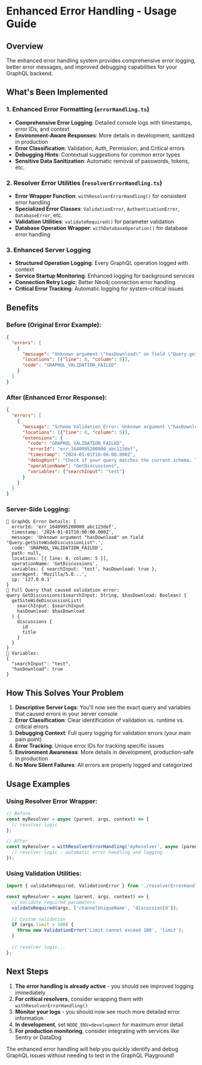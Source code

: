# Enhanced Error Handling - Usage Guide

## Overview
The enhanced error handling system provides comprehensive error logging, better error messages, and improved debugging capabilities for your GraphQL backend.

## What's Been Implemented

### 1. Enhanced Error Formatting (`errorHandling.ts`)
- **Comprehensive Error Logging**: Detailed console logs with timestamps, error IDs, and context
- **Environment-Aware Responses**: More details in development, sanitized in production
- **Error Classification**: Validation, Auth, Permission, and Critical errors
- **Debugging Hints**: Contextual suggestions for common error types
- **Sensitive Data Sanitization**: Automatic removal of passwords, tokens, etc.

### 2. Resolver Error Utilities (`resolverErrorHandling.ts`)
- **Error Wrapper Function**: `withResolverErrorHandling()` for consistent error handling
- **Specialized Error Classes**: `ValidationError`, `AuthenticationError`, `DatabaseError`, etc.
- **Validation Utilities**: `validateRequired()` for parameter validation
- **Database Operation Wrapper**: `withDatabaseOperation()` for database error handling

### 3. Enhanced Server Logging
- **Structured Operation Logging**: Every GraphQL operation logged with context
- **Service Startup Monitoring**: Enhanced logging for background services
- **Connection Retry Logic**: Better Neo4j connection error handling
- **Critical Error Tracking**: Automatic logging for system-critical issues

## Benefits

### Before (Original Error Example):
```json
{
  "errors": [
    {
      "message": "Unknown argument \"hasDownload\" on field \"Query.getSiteWideDiscussionList\".",
      "locations": [{"line": 8, "column": 5}],
      "code": "GRAPHQL_VALIDATION_FAILED"
    }
  ]
}
```

### After (Enhanced Error Response):
```json
{
  "errors": [
    {
      "message": "Schema Validation Error: Unknown argument \"hasDownload\" on field \"Query.getSiteWideDiscussionList\". This usually means your query doesn't match the current GraphQL schema.",
      "locations": [{"line": 8, "column": 5}],
      "extensions": {
        "code": "GRAPHQL_VALIDATION_FAILED",
        "errorId": "err_1640995200000_abc123def",
        "timestamp": "2024-01-01T10:00:00.000Z",
        "debugHint": "Check if your query matches the current schema. Try running this query in GraphQL Playground to see detailed validation errors.",
        "operationName": "GetDiscussions",
        "variables": {"searchInput": "test"}
      }
    }
  ]
}
```

### Server-Side Logging:
```
🚨 GraphQL Error Details: {
  errorId: 'err_1640995200000_abc123def',
  timestamp: '2024-01-01T10:00:00.000Z',
  message: 'Unknown argument "hasDownload" on field "Query.getSiteWideDiscussionList".',
  code: 'GRAPHQL_VALIDATION_FAILED',
  path: null,
  locations: [{ line: 8, column: 5 }],
  operationName: 'GetDiscussions',
  variables: { searchInput: 'test', hasDownload: true },
  userAgent: 'Mozilla/5.0...',
  ip: '127.0.0.1'
}
📝 Full Query that caused validation error:
query GetDiscussions($searchInput: String, $hasDownload: Boolean) {
  getSiteWideDiscussionList(
    searchInput: $searchInput
    hasDownload: $hasDownload
  ) {
    discussions {
      id
      title
    }
  }
}
📝 Variables:
{
  "searchInput": "test",
  "hasDownload": true
}
```

## How This Solves Your Problem

1. **Descriptive Server Logs**: You'll now see the exact query and variables that caused errors in your server console
2. **Error Classification**: Clear identification of validation vs. runtime vs. critical errors
3. **Debugging Context**: Full query logging for validation errors (your main pain point)
4. **Error Tracking**: Unique error IDs for tracking specific issues
5. **Environment Awareness**: More details in development, production-safe in production
6. **No More Silent Failures**: All errors are properly logged and categorized

## Usage Examples

### Using Resolver Error Wrapper:
```typescript
// Before
const myResolver = async (parent, args, context) => {
  // resolver logic
};

// After
const myResolver = withResolverErrorHandling('myResolver', async (parent, args, context) => {
  // resolver logic - automatic error handling and logging
});
```

### Using Validation Utilities:
```typescript
import { validateRequired, ValidationError } from './resolverErrorHandling.js';

const myResolver = async (parent, args, context) => {
  // Validate required parameters
  validateRequired(args, ['channelUniqueName', 'discussionId']);
  
  // Custom validation
  if (args.limit > 100) {
    throw new ValidationError('Limit cannot exceed 100', 'limit');
  }
  
  // resolver logic...
};
```

## Next Steps

1. **The error handling is already active** - you should see improved logging immediately
2. **For critical resolvers**, consider wrapping them with `withResolverErrorHandling()`
3. **Monitor your logs** - you should now see much more detailed error information
4. **In development**, set `NODE_ENV=development` for maximum error detail
5. **For production monitoring**, consider integrating with services like Sentry or DataDog

The enhanced error handling will help you quickly identify and debug GraphQL issues without needing to test in the GraphQL Playground!